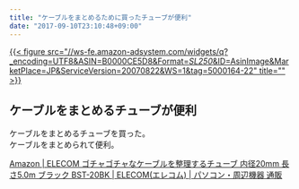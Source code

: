 ```yaml
---
title: "ケーブルをまとめるために買ったチューブが便利"
date: "2017-09-10T23:10:48+09:00"
---
```


[{{< figure src="//ws-fe.amazon-adsystem.com/widgets/q?_encoding=UTF8&ASIN=B0000CE5D8&Format=_SL250_&ID=AsinImage&MarketPlace=JP&ServiceVersion=20070822&WS=1&tag=5000164-22" title="" >}}](https://www.amazon.co.jp/dp/B0000CE5D8/ref=as_li_ss_il?ie=UTF8&linkCode=li3&tag=5000164-22&linkId=30276286c1cfa7bacaf92b76be17e7fe)

## ケーブルをまとめるチューブが便利

ケーブルをまとめるチューブを買った。  
ケーブルをまとめられて便利。

[Amazon | ELECOM ゴチャゴチャなケーブルを整理するチューブ 内径20mm 長さ5.0m ブラック BST-20BK | ELECOM(エレコム) | パソコン・周辺機器 通販](https://www.amazon.co.jp/dp/B0000CE5D8)
